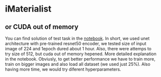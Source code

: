# iMaterialist
## or CUDA out of memory

You can find solution of test task in the [notebook](https://github.com/koren-v/iMaterialistImageSegmentation/blob/master/unet.ipynb). In short, we used unet architecture with pre-trained resnet50 encoder, we tested size of input image of 224 and 1epoch dured about 1 hour. Also, there were attemps to try size of 512, but cuda out of memory hepened. More detailed explanation in the notebook.
Obviusly, to get better performance we have to train more, train on bigger images and also load all dataset (we used just 25%). Also having more time, we would try diferent hyperparameters.
